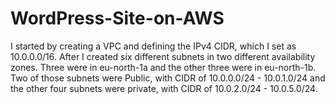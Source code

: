 # WordPress-Site-on-AWS
I started by creating a VPC and defining the IPv4 CIDR, which I set as 10.0.0.0/16. After I created six different subnets in two different availability zones. Three were in eu-north-1a and the other three were in eu-north-1b. Two of those subnets were Public, with CIDR of 10.0.0.0/24 - 10.0.1.0/24 and the other four subnets were private, with CIDR of 10.0.2.0/24 - 10.0.5.0/24.
